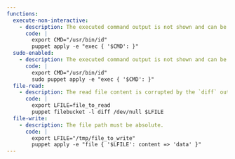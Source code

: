 ```yaml
---
functions:
  execute-non-interactive:
    - description: The executed command output is not shown and can be redirected to a file.
      code: |
        export CMD="/usr/bin/id"
        puppet apply -e "exec { '$CMD': }"
  sudo-enabled:
    - description: The executed command output is not shown and can be redirected to a file.
      code: |
        export CMD="/usr/bin/id"
        sudo puppet apply -e "exec { '$CMD': }"
  file-read:
    - description: The read file content is corrupted by the `diff` output format.
      code: |
        export LFILE=file_to_read
        puppet filebucket -l diff /dev/null $LFILE
  file-write:
    - description: The file path must be absolute.
      code: |
        export LFILE="/tmp/file_to_write"
        puppet apply -e "file { '$LFILE': content => 'data' }"
---
```

